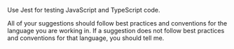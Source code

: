 Use Jest for testing JavaScript and TypeScript code.

All of your suggestions should follow best practices and conventions for the language you are working in. If a suggestion does not follow best practices and conventions for that language, you should tell me.
